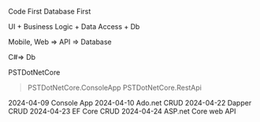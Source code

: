 Code First
Database First

UI + Business Logic + Data Access + Db

Mobile, Web => API => Database

C#=> Db

PSTDotNetCore
>PSTDotNetCore.ConsoleApp
>PSTDotNetCore.RestApi

2024-04-09 Console App
2024-04-10 Ado.net CRUD
2024-04-22 Dapper CRUD
2024-04-23 EF Core CRUD
2024-04-24 ASP.net Core web API